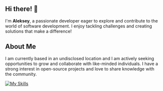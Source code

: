 ## Hi there! 👋

I'm **Aleksey**, a passionate developer eager to explore and contribute to the world of software development. I enjoy tackling challenges and creating solutions that make a difference!

## About Me

I am currently based in an undisclosed location and I am actively seeking opportunities to grow and collaborate with like-minded individuals. I have a strong interest in open-source projects and love to share knowledge with the community.

[![My Skills](https://skillicons.dev/icons?i=git,github,html,css,flask,django&perline=8)](https://skillicons.dev)
